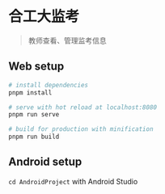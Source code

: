 # 合工大监考

> 教师查看、管理监考信息

## Web setup

``` bash
# install dependencies
pnpm install

# serve with hot reload at localhost:8080
pnpm run serve

# build for production with minification
pnpm run build

```

## Android setup  

`cd AndroidProject` with Android Studio
